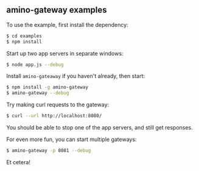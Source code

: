 amino-gateway examples
----------------------

To use the example, first install the dependency:

```bash
$ cd examples
$ npm install
```

Start up two app servers in separate windows:

```bash
$ node app.js --debug
```

Install `amino-gateaway` if you haven't already, then start:

```bash
$ npm install -g amino-gateway
$ amino-gateway --debug
```

Try making curl requests to the gateway:

```bash
$ curl --url http://localhost:8080/
```

You should be able to stop one of the app servers, and still get responses.

For even more fun, you can start multiple gateways:

```bash
$ amino-gateway -p 8081 --debug
```

Et cetera!
